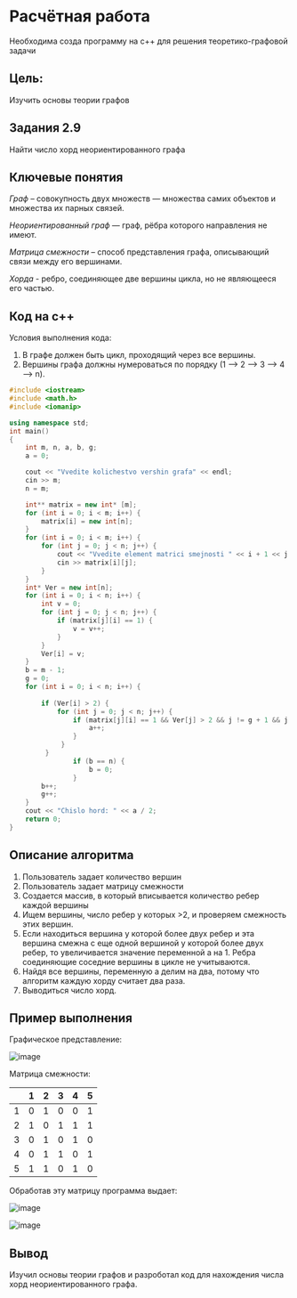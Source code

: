 # Расчётная работа
Необходима созда программу на с++ для решения теоретико-графовой задачи

## Цель:
Изучить основы теории графов

## Задания 2.9
Найти число хорд неориентированного графа

## Ключевые понятия
*Граф* – совокупность двух множеств — множества самих объектов и множества их парных связей.

*Неориентированный граф*  — граф, рёбра которого направления не имеют.

*Матрица смежности* – способ представления графа, описывающий связи между его вершинами.

*Хорда* - ребро, соединяющее две вершины цикла, но не являющееся его частью.

## Код на с++
Условия выполнения кода:
1. В графе должен быть цикл, проходящий через все вершины.
2. Вершины графа должны нумероваться по порядку (1 --> 2 --> 3 --> 4 --> n).
``` cpp
#include <iostream>
#include <math.h>
#include <iomanip>

using namespace std;
int main()
{
    int m, n, a, b, g;
    a = 0;

    cout << "Vvedite kolichestvo vershin grafa" << endl;
    cin >> m;
    n = m;

    int** matrix = new int* [m];
    for (int i = 0; i < m; i++) {
        matrix[i] = new int[n];
    }
    for (int i = 0; i < m; i++) {
        for (int j = 0; j < n; j++) {
            cout << "Vvedite element matrici smejnosti " << i + 1 << j + 1 << endl;
            cin >> matrix[i][j];
        }
    }
    int* Ver = new int[n];
    for (int i = 0; i < n; i++) {
        int v = 0;
        for (int j = 0; j < n; j++) {
            if (matrix[j][i] == 1) {
                v = v++;
            }
        }
        Ver[i] = v;
    }
    b = m - 1;
    g = 0;
    for (int i = 0; i < n; i++) {
      
        if (Ver[i] > 2) {
            for (int j = 0; j < n; j++) {
                if (matrix[j][i] == 1 && Ver[j] > 2 && j != g + 1 && j != b) {
                    a++;
                }
             }
         }
                if (b == n) {
                    b = 0;
                }
        b++;
        g++;
    }
    cout << "Chislo hord: " << a / 2;
    return 0;
}
```
## Описание алгоритма
1. Пользователь задает количество вершин
2. Пользователь задает матрицу смежности
3. Создается массив, в который вписывается количество ребер каждой вершины
4. Ищем вершины, число ребер у которых >2, и проверяем смежность этих вершин.
5. Если находиться вершина у которой более двух ребер и эта вершина смежна с еще одной вершиной у которой более двух ребер, то увеличивается значение переменной а на 1. Ребра соединяющие соседние вершины в цикле не учитываются.
6. Найдя все вершины, переменную а делим на два, потому что алгоритм каждую хорду считает два раза.
7. Выводиться число хорд.

## Пример выполнения

Графическое представление:

![image](https://github.com/iis-32170x/RPIIS/assets/150240210/6eaddeef-1554-40cd-a46f-6e7f10d1349a)

Матрица смежности:

|       | 1 | 2 | 3 | 4 | 5 |
|-------|-------|-------|-------|-------|-------|
| 1 | 0     | 1     | 0     | 0     | 1     |
| 2 | 1     | 0     | 1     | 1     | 1     |
| 3 | 0     | 1     | 0     | 1     | 0     |
| 4 | 0     | 1     | 1     | 0     | 1     |
| 5 | 1     | 1     | 0     | 1     | 0     |

Обработав эту матрицу программа выдает:

![image](https://github.com/iis-32170x/RPIIS/assets/150240210/a5d568fd-2c8a-45f6-b7dd-fb01ff62c200)

![image](https://github.com/iis-32170x/RPIIS/assets/150240210/67c4bcd4-43e4-4735-a99f-3e2c0e75dfe8)

## Вывод
Изучил основы теории графов и разроботал код для нахождения числа хорд неориентированного графа.
